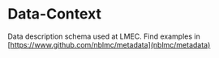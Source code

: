 # Data-Context
 Data description schema used at LMEC. Find examples in [https://www.github.com/nblmc/metadata](nblmc/metadata)

